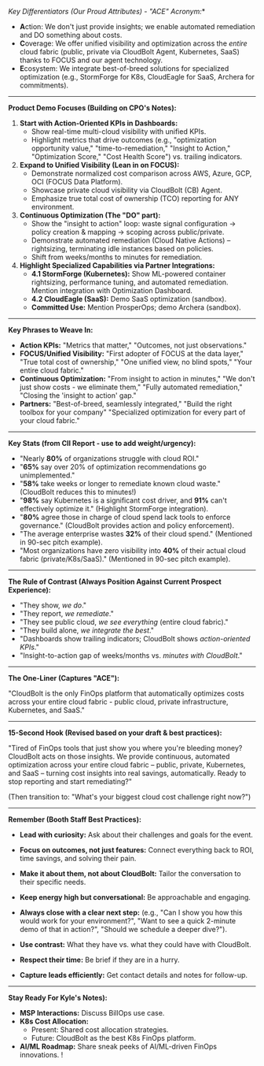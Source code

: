 
*Key Differentiators (Our Proud Attributes) - "ACE" Acronym:**

- **A**ction: We don't just provide insights; we enable automated remediation and DO something about costs.
- **C**overage: We offer unified visibility and optimization across the _entire_ cloud fabric (public, private via CloudBolt Agent, Kubernetes, SaaS) thanks to FOCUS and our agent technology.
- **E**cosystem: We integrate best-of-breed solutions for specialized optimization (e.g., StormForge for K8s, CloudEagle for SaaS, Archera for commitments).

---

**Product Demo Focuses (Building on CPO's Notes):**

1. **Start with Action-Oriented KPIs in Dashboards:**
    - Show real-time multi-cloud visibility with unified KPIs.
    - Highlight metrics that drive outcomes (e.g., "optimization opportunity value," "time-to-remediation," "Insight to Action," "Optimization Score," "Cost Health Score") vs. trailing indicators.
2. **Expand to Unified Visibility (Lean in on FOCUS):**
    - Demonstrate normalized cost comparison across AWS, Azure, GCP, OCI (FOCUS Data Platform).
    - Showcase private cloud visibility via CloudBolt (CB) Agent.
    - Emphasize true total cost of ownership (TCO) reporting for ANY environment.
3. **Continuous Optimization (The "DO" part):**
    - Show the "insight to action" loop: waste signal configuration -> policy creation & mapping -> scoping across public/private.
    - Demonstrate automated remediation (Cloud Native Actions) – rightsizing, terminating idle instances based on policies.
    - Shift from weeks/months to minutes for remediation.
4. **Highlight Specialized Capabilities via Partner Integrations:**
    - **4.1 StormForge (Kubernetes):** Show ML-powered container rightsizing, performance tuning, and automated remediation. Mention integration with Optimization Dashboard.
    - **4.2 CloudEagle (SaaS):** Demo SaaS optimization (sandbox).
    - **Committed Use:** Mention ProsperOps; demo Archera (sandbox).

---

**Key Phrases to Weave In:**

- **Action KPIs:** "Metrics that matter," "Outcomes, not just observations."
- **FOCUS/Unified Visibility:** "First adopter of FOCUS at the data layer," "True total cost of ownership," "One unified view, no blind spots," "Your entire cloud fabric."
- **Continuous Optimization:** "From insight to action in minutes," "We don't just show costs - we eliminate them," "Fully automated remediation," "Closing the 'insight to action' gap."
- **Partners:** "Best-of-breed, seamlessly integrated," "Build the right toolbox for your company" "Specialized optimization for every part of your cloud fabric."

---

**Key Stats (from CII Report - use to add weight/urgency):**

- "Nearly **80%** of organizations struggle with cloud ROI."
- "**65%** say over 20% of optimization recommendations go unimplemented."
- "**58%** take weeks or longer to remediate known cloud waste." (CloudBolt reduces this to minutes!)
- "**98%** say Kubernetes is a significant cost driver, and **91%** can't effectively optimize it." (Highlight StormForge integration).
- "**80%** agree those in charge of cloud spend lack tools to enforce governance." (CloudBolt provides action and policy enforcement).
- "The average enterprise wastes **32%** of their cloud spend." (Mentioned in 90-sec pitch example).
- "Most organizations have zero visibility into **40%** of their actual cloud fabric (private/K8s/SaaS)." (Mentioned in 90-sec pitch example).
--- 
**The Rule of Contrast (Always Position Against Current Prospect Experience):**

- "They show, _we do_."
- "They report, _we remediate_."
- "They see public cloud, _we see everything_ (entire cloud fabric)."
- "They build alone, _we integrate the best_."
- "Dashboards show trailing indicators; CloudBolt shows _action-oriented KPIs_."
- "Insight-to-action gap of weeks/months vs. _minutes with CloudBolt_."

---

**The One-Liner (Captures "ACE"):**

"CloudBolt is the only FinOps platform that automatically optimizes costs across your entire cloud fabric - public cloud, private infrastructure, Kubernetes, and SaaS."

---

**15-Second Hook (Revised based on your draft & best practices):**

"Tired of FinOps tools that just show you where you're bleeding money? CloudBolt acts on those insights. We provide continuous, automated optimization across your entire cloud fabric – public, private, Kubernetes, and SaaS – turning cost insights into real savings, automatically. Ready to stop reporting and start remediating?"

(Then transition to: "What's your biggest cloud cost challenge right now?")

---

**Remember (Booth Staff Best Practices):**

- **Lead with curiosity:** Ask about their challenges and goals for the event.
- **Focus on outcomes, not just features:** Connect everything back to ROI, time savings, and solving their pain.
- **Make it about them, not about CloudBolt:** Tailor the conversation to their specific needs.
- **Keep energy high but conversational:** Be approachable and engaging.
- **Always close with a clear next step:** (e.g., "Can I show you how this would work for your environment?", "Want to see a quick 2-minute demo of that in action?", "Should we schedule a deeper dive?").
- **Use contrast:** What they have vs. what they could have with CloudBolt.
- **Respect their time:** Be brief if they are in a hurry.
    
- **Capture leads efficiently:** Get contact details and notes for follow-up.
    
---

**Stay Ready For Kyle's Notes):**
- **MSP Interactions:** Discuss BillOps use case.
- **K8s Cost Allocation:**
    - Present: Shared cost allocation strategies.
    - Future: CloudBolt as the best K8s FinOps platform.
- **AI/ML Roadmap:** Share sneak peeks of AI/ML-driven FinOps innovations.
!
